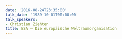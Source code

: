 ```yaml
---
date: '2016-08-24T23:35:00'
talk_date: '1989-10-01T00:00:00'
talk_speakers:
- Christian Ziehten
title: ESA – Die europäische Weltraumorganisation
---
```

